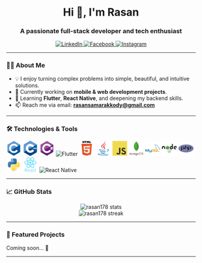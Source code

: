 <h1 align="center">Hi 👋, I'm Rasan</h1>
<h3 align="center">A passionate full-stack developer and tech enthusiast</h3>

<p align="center">
  <a href="https://www.linkedin.com/in/rasan-samarakkody-1b6b99256/" target="_blank">
    <img src="https://raw.githubusercontent.com/rahuldkjain/github-profile-readme-generator/master/src/images/icons/Social/linked-in-alt.svg" alt="LinkedIn" height="30" width="40" />
  </a>
  <a href="https://www.facebook.com/rasan.samarakkody/" target="_blank">
    <img src="https://raw.githubusercontent.com/rahuldkjain/github-profile-readme-generator/master/src/images/icons/Social/facebook.svg" alt="Facebook" height="30" width="40" />
  </a>
  <a href="https://www.instagram.com/__raasss__/" target="_blank">
    <img src="https://raw.githubusercontent.com/rahuldkjain/github-profile-readme-generator/master/src/images/icons/Social/instagram.svg" alt="Instagram" height="30" width="40" />
  </a>
</p>


---

### 👨‍💻 About Me

- 💡 I enjoy turning complex problems into simple, beautiful, and intuitive solutions.
- 🔭 Currently working on **mobile & web development projects**.
- 🌱 Learning **Flutter**, **React Native**, and deepening my backend skills.
- 📫 Reach me via email: **rasansamarakkody@gmail.com**

---

### 🛠️ Technologies & Tools

<p align="left">
  <img src="https://raw.githubusercontent.com/devicons/devicon/master/icons/c/c-original.svg" alt="C" width="40" height="40"/>
  <img src="https://raw.githubusercontent.com/devicons/devicon/master/icons/cplusplus/cplusplus-original.svg" alt="C++" width="40" height="40"/>
  <img src="https://raw.githubusercontent.com/devicons/devicon/master/icons/csharp/csharp-original.svg" alt="C#" width="40" height="40"/>
  <img src="https://www.vectorlogo.zone/logos/flutterio/flutterio-icon.svg" alt="Flutter" width="40" height="40"/>
  <img src="https://raw.githubusercontent.com/devicons/devicon/master/icons/html5/html5-original-wordmark.svg" alt="HTML" width="40" height="40"/>
  <img src="https://raw.githubusercontent.com/devicons/devicon/master/icons/java/java-original.svg" alt="Java" width="40" height="40"/>
  <img src="https://raw.githubusercontent.com/devicons/devicon/master/icons/javascript/javascript-original.svg" alt="JavaScript" width="40" height="40"/>
  <img src="https://raw.githubusercontent.com/devicons/devicon/master/icons/mongodb/mongodb-original-wordmark.svg" alt="MongoDB" width="40" height="40"/>
  <img src="https://raw.githubusercontent.com/devicons/devicon/master/icons/mysql/mysql-original-wordmark.svg" alt="MySQL" width="40" height="40"/>
  <img src="https://raw.githubusercontent.com/devicons/devicon/master/icons/nodejs/nodejs-original-wordmark.svg" alt="Node.js" width="40" height="40"/>
  <img src="https://raw.githubusercontent.com/devicons/devicon/master/icons/php/php-original.svg" alt="PHP" width="40" height="40"/>
  <img src="https://raw.githubusercontent.com/devicons/devicon/master/icons/python/python-original.svg" alt="Python" width="40" height="40"/>
  <img src="https://raw.githubusercontent.com/devicons/devicon/master/icons/react/react-original-wordmark.svg" alt="React" width="40" height="40"/>
  <img src="https://reactnative.dev/img/header_logo.svg" alt="React Native" width="40" height="40"/>
</p>

---

### 📈 GitHub Stats

<p align="center">
  <img src="https://github-readme-stats.vercel.app/api?username=rasan178&show_icons=true&theme=github_dark" alt="rasan178 stats" />
  <br />
  <img src="https://github-readme-streak-stats.herokuapp.com/?user=rasan178&theme=github-dark" alt="rasan178 streak" />
</p>

---

### 📌 Featured Projects

Coming soon... 🚀

---
